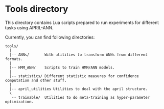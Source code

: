 Tools directory
===============

This directory contains Lua scripts prepared to run experiments for different
tasks using APRIL-ANN.

Currently, you can find following directories:

```
tools/
  |
  |-- ANNs/       With utilities to transform ANNs from different formats.
  |
  |-- HMM_ANN/    Scripts to train HMM/ANN models.
  |
  |-- statistics/ Different statistic measures for confidence computation and other stuff.
  |
  |-- april_utilities Utilities to deal with the april structure.
  \
   -- trainable/  Utilities to do meta-training as hyper-parameter optimization.
```
